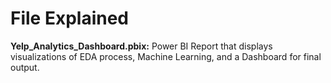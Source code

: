 # File Explained

**Yelp_Analytics_Dashboard.pbix:** Power BI Report that displays visualizations of EDA process, Machine Learning, and a Dashboard for final output.
